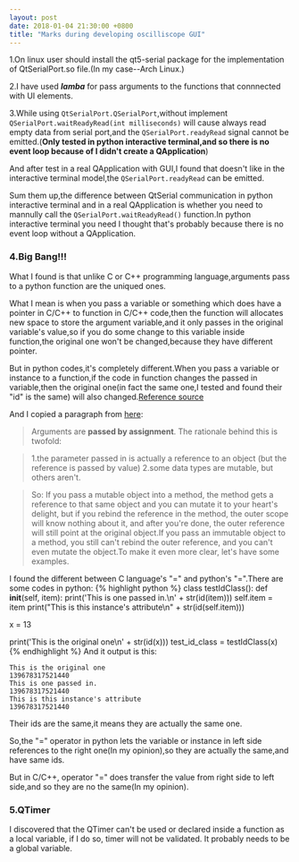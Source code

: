 ```yaml
---
layout: post
date: 2018-01-04 21:30:00 +0800
title: "Marks during developing oscilliscope GUI"
---
```

1.On linux user should install the qt5-serial package for the implementation of QtSerialPort.so file.(In my case--Arch Linux.)

2.I have used ***lamba*** for pass arguments to the functions that connnected with UI elements.

3.While using `QtSerialPort.QSerialPort`,without implement `QSerialPort.waitReadyRead(int milliseconds)` will cause always read empty data from serial port,and the `QSerialPort.readyRead` signal cannot be emitted.(**Only tested in python interactive terminal,and so there is no event loop because of I didn't create a QApplication**)

And after test in a real QApplication with GUI,I found that doesn't like in the interactive terminal model,the `QSerialPort.readyRead` can be emitted.

Sum them up,the difference between QtSerial communication in python interactive terminal and in a real QApplication is whether you need to mannully call the `QSerialPort.waitReadyRead()` function.In python interactive terminal you need I thought that's probably because there is no event loop without a QApplication.

### 4.Big Bang!!!

What I found is that unlike C or C++ programming language,arguments pass to a python function are the uniqued ones.

What I mean is when you pass a variable or something which does have a pointer in C/C++ to function in C/C++ code,then the function will allocates new space to store the argument variable,and it only passes in the original variable's value,so if you do some change to this variable inside function,the original one won't be changed,because they have different pointer.

But in python codes,it's completely different.When you pass a variable or instance to a function,if the code in function changes the passed in variable,then the original one(in fact the same one,I tested and found their "id" is the same) will also changed.[Reference source](https://stackoverflow.com/questions/22558739/without-pointers-can-i-pass-references-as-arguments-in-python)

And I copied a paragraph from [here](https://stackoverflow.com/questions/986006/how-do-i-pass-a-variable-by-reference):
>Arguments are **passed by assignment**. The rationale behind this is twofold:
 
>1.the parameter passed in is actually a reference to an object (but the reference is passed by value)
>2.some data types are mutable, but others aren't.

>So: If you pass a mutable object into a method, the method gets a reference to that same object and you can mutate it to your heart's delight, but if you rebind the reference in the method, the outer scope will know nothing about it, and after you're done, the outer reference will still point at the original object.If you pass an immutable object to a method, you still can't rebind the outer reference, and you can't even mutate the object.To make it even more clear, let's have some examples.

I found the different between C language's "=" and python's "=".There are some codes in python:
{% highlight python %}
class testIdClass():
	def __init__(self, item):
		print('This is one passed in.\n' + str(id(item)))
		self.item = item
		print("This is this instance's attribute\n" + str(id(self.item)))

x = 13

print('This is the original one\n' + str(id(x)))
test_id_class = testIdClass(x)
{% endhighlight %}
And it output is this:
```
This is the original one
139678317521440
This is one passed in.
139678317521440
This is this instance's attribute
139678317521440
```
Their ids are the same,it means they are actually the same one.

So,the "=" operator in python lets the variable or instance in left side references to the right one(In my opinion),so they are actually the same,and have same ids.

But in C/C++, operator "=" does transfer the value from right side to left side,and so they are no the same(In my opinion).

### 5.QTimer
I discovered that the QTimer can't be used or declared inside a function as a local variable, if I do so, timer will not be validated. It probably needs to be a global variable.